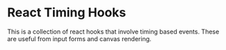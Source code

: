# React Timing Hooks

This is a collection of react hooks that involve timing based events.
These are useful from input forms and canvas rendering.
